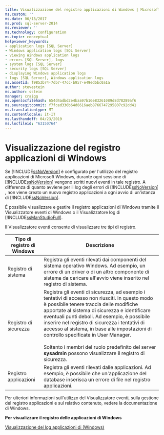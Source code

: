```yaml
---
title: Visualizzazione del registro applicazioni di Windows | Microsoft Docs
ms.custom: ''
ms.date: 06/13/2017
ms.prod: sql-server-2014
ms.reviewer: ''
ms.technology: configuration
ms.topic: conceptual
helpviewer_keywords:
- application logs [SQL Server]
- Windows application logs [SQL Server]
- viewing Windows application logs
- errors [SQL Server], logs
- system logs [SQL Server]
- security logs [SQL Server]
- displaying Windows application logs
- logs [SQL Server], Windows application logs
ms.assetid: f9853b74-7db7-47cc-b957-e49ed5bc0a1a
author: stevestein
ms.author: sstein
manager: craigg
ms.openlocfilehash: 654d4adbd2e4baa97b16e83261089d8d78289af6
ms.sourcegitcommit: f7fced330b64d6616aeb8766747295807c92dd41
ms.translationtype: MT
ms.contentlocale: it-IT
ms.lasthandoff: 04/23/2019
ms.locfileid: "63150764"
---
```

# <a name="viewing-the-windows-application-log"></a>Visualizzazione del registro applicazioni di Windows
  Se [!INCLUDE[ssNoVersion](../../includes/ssnoversion-md.md)] è configurato per l'utilizzo del registro applicazioni di Microsoft Windows, durante ogni sessione di [!INCLUDE[ssNoVersion](../../includes/ssnoversion-md.md)] vengono scritti nuovi eventi in tale registro. A differenza di quanto avviene per il log degli errori di [!INCLUDE[ssNoVersion](../../includes/ssnoversion-md.md)] , non viene creato un nuovo registro applicazioni a ogni avvio di un'istanza di [!INCLUDE[ssNoVersion](../../includes/ssnoversion-md.md)].  
  
 È possibile visualizzare e gestire il registro applicazioni di Windows tramite il Visualizzatore eventi di Windows o il Visualizzatore log di [!INCLUDE[ssManStudioFull](../../includes/ssmanstudiofull-md.md)].  
  
 Il Visualizzatore eventi consente di visualizzare tre tipi di registro.  
  
|Tipo di registro di Windows|Descrizione|  
|----------------------|-----------------|  
|Registro di sistema|Registra gli eventi rilevati dai componenti del sistema operativo Windows. Ad esempio, un errore di un driver o di un altro componente di sistema da caricare all'avvio viene inserito nel registro di sistema.|  
|Registro di sicurezza|Registra gli eventi di sicurezza, ad esempio i tentativi di accesso non riusciti. In questo modo è possibile tenere traccia delle modifiche apportate al sistema di sicurezza e identificare eventuali punti deboli. Ad esempio, è possibile inserire nel registro di sicurezza i tentativi di accesso al sistema, in base alle impostazioni di controllo specificate in User Manager.<br /><br /> Soltanto i membri del ruolo predefinito del server **sysadmin** possono visualizzare il registro di sicurezza.|  
|Registro applicazioni|Registra gli eventi rilevati dalle applicazioni. Ad esempio, è possibile che un'applicazione del database inserisca un errore di file nel registro applicazioni.|  
  
 Per ulteriori informazioni sull'utilizzo del Visualizzatore eventi, sulla gestione del registro applicazioni e sul relativo contenuto, vedere la documentazione di Windows.  
  
 **Per visualizzare il registro delle applicazioni di Windows**  
  
 [Visualizzazione del log applicazioni di &#40;Windows&#41;](../../relational-databases/performance/view-the-windows-application-log-windows-10.md)  
  
  
